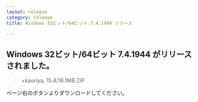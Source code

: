 ```yaml
---
layout: release
category: release
title: Windows 32ビット/64ビット 7.4.1944 リリース

---
```

## Windows 32ビット/64ビット 7.4.1944 がリリースされました。

> +kaoriya, 15.4/16.1MB ZIP

ページ右のボタンよりダウンロードしてください。
